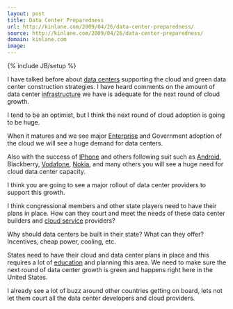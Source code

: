 ```yaml
---
layout: post
title: Data Center Preparedness
url: http://kinlane.com/2009/04/26/data-center-preparedness/
source: http://kinlane.com/2009/04/26/data-center-preparedness/
domain: kinlane.com
image: 
---
```

{% include JB/setup %}<p>I have talked before about <a class="zem_slink" title="Data center" rel="wikipedia" href="http://en.wikipedia.org/wiki/Data_center">data centers</a> supporting the cloud and green data center construction strategies. I have heard comments on the amount of data center <a class="zem_slink" title="Infrastructure" rel="wikipedia" href="http://en.wikipedia.org/wiki/Infrastructure">infrastructure</a> we have is adequate for the next round of cloud growth.<p></p>
I tend to be an optimist, but I think the next round of cloud adoption is going to be huge.<p></p>
When it matures and we see major <a class="zem_slink" title="Starship Enterprise" rel="wikipedia" href="http://en.wikipedia.org/wiki/Starship_Enterprise">Enterprise</a> and Government adoption of the cloud we will see a huge demand for data centers.<p></p>
Also with the success of <a class="zem_slink" title="IPhone OS" rel="homepage" href="http://developer.apple.com/iphone/">IPhone</a> and others following suit such as <a class="zem_slink" title="Android" rel="homepage" href="http://code.google.com/android/">Android</a>, Blackberry, <a class="zem_slink" title="Vodafone" rel="homepage" href="http://www.vodafone.com/">Vodafone</a>, <a class="zem_slink" title="Nokia" rel="homepage" href="http://nokia.com">Nokia</a>, and many others you will see a huge need for cloud data center capacity.<p></p>
I think you are going to see a major rollout of data center providers to support this growth.<p></p>
I think congressional members and other state players need to have their plans in place. How can they court and meet the needs of these data center builders and <a class="zem_slink" title="Cloud Computing" rel="wikinvest" href="http://www.wikinvest.com/concept/Cloud_Computing">cloud service</a> providers?<p></p>
Why should data centers be built in their state? What can they offer? Incentives, cheap power, cooling, etc.<p></p>
States need to have their cloud and data center plans in place and this requires a lot of <a class="zem_slink" title="Education" rel="wikipedia" href="http://en.wikipedia.org/wiki/Education">education</a> and planning this area. We need to make sure the next round of data center growth is green and happens right here in the United States.<p></p>
I already see a lot of buzz around other countries getting on board, lets not let them court all the data center developers and cloud providers.
</p>
